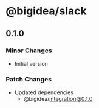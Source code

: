 # @bigidea/slack

## 0.1.0

### Minor Changes

- Initial version

### Patch Changes

- Updated dependencies
  - @bigidea/integration@0.1.0
